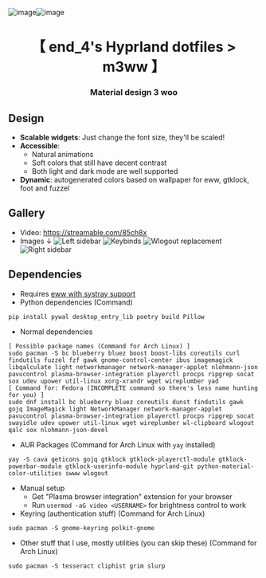![image](https://github.com/end-4/dots-hyprland/assets/97237370/c43f55a4-f383-4ed1-8171-3fd8c444fcdb)![image](https://github.com/end-4/dots-hyprland/assets/97237370/e084b0c8-2595-4fb9-9114-7acc7bfd543a)<div align="center">
    <h1>【 end_4's Hyprland dotfiles > m3ww 】</h1>
    <h3> Material design 3 woo </h3>
</div>

## Design
- **Scalable widgets**: Just change the font size, they'll be scaled!
- **Accessible**:
  - Natural animations
  - Soft colors that still have decent contrast
  - Both light and dark mode are well supported
- **Dynamic**: autogenerated colors based on wallpaper for eww, gtklock, foot and fuzzel

## Gallery
- Video: https://streamable.com/85ch8x
- Images ↓
![Left sidebar](assets/sideleft.png)
![Keybinds](assets/cheatsheet.png)
![Wlogout replacement](assets/powermenu.png)
![Right sidebar](assets/sideright.png)

## Dependencies
 - Requires [eww with systray support](https://github.com/elkowar/eww/pull/743)
 - Python dependencies (Command)
```
pip install pywal desktop_entry_lib poetry build Pillow
```
 - Normal dependencies
```
[ Possible package names (Command for Arch Linux) ]
sudo pacman -S bc blueberry bluez boost boost-libs coreutils curl findutils fuzzel fzf gawk gnome-control-center ibus imagemagick libqalculate light networkmanager network-manager-applet nlohmann-json pavucontrol plasma-browser-integration playerctl procps ripgrep socat sox udev upower util-linux xorg-xrandr wget wireplumber yad
[ Command for: Fedora (INCOMPLETE command so there's less name hunting for you) ]
sudo dnf install bc blueberry bluez coreutils dunst findutils gawk gojq ImageMagick light NetworkManager network-manager-applet pavucontrol plasma-browser-integration playerctl procps ripgrep socat swayidle udev upower util-linux wget wireplumber wl-clipboard wlogout qalc sox nlohmann-json-devel
```
- AUR Packages (Command for Arch Linux with `yay` installed)
```
yay -S cava geticons gojq gtklock gtklock-playerctl-module gtklock-powerbar-module gtklock-userinfo-module hyprland-git python-material-color-utilities swww wlogout
```
- Manual setup
   - Get "Plasma browser integration" extension for your browser
   - Run `usermod -aG video <USERNAME>` for brightness control to work
 - Keyring (authentication stuff) (Command for Arch Linux)
```
sudo pacman -S gnome-keyring polkit-gnome 
```

 - Other stuff that I use, mostly utilities (you can skip these) (Command for Arch Linux)
```
sudo pacman -S tesseract cliphist grim slurp
```
